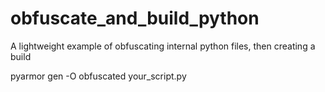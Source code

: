 # obfuscate_and_build_python
A lightweight example of obfuscating internal python files, then creating a build


pyarmor gen -O obfuscated your_script.py
